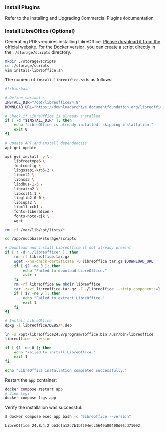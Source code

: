 ### Install Plugins

Refer to the Installing and Upgrading Commercial Plugins documentation

### Install LibreOffice (Optional)

Generating PDFs requires installing LibreOffice. [Please download it from the official website](https://www.libreoffice.org/download/download-libreoffice). For the Docker version, you can create a script directly in the `./storage/scripts` directory.

```bash
mkdir ./storage/scripts
cd ./storage/scripts
vim install-libreoffice.sh
```

The content of `install-libreoffice.sh` is as follows:

```sh
#!/bin/bash

# Define variables
INSTALL_DIR="/opt/libreoffice24.8"
DOWNLOAD_URL="https://downloadarchive.documentfoundation.org/libreoffice/old/24.8.5.2/deb/x86_64/LibreOffice_24.8.5.2_Linux_x86-64_deb.tar.gz"

# Check if LibreOffice is already installed
if [ -d "$INSTALL_DIR" ]; then
    echo "LibreOffice is already installed, skipping installation."
    exit 0
fi

# Update APT and install dependencies
apt-get update

apt-get install -y \
    libfreetype6 \
    fontconfig \
    libgssapi-krb5-2 \
    libxml2 \
    libnss3 \
    libdbus-1-3 \
    libcairo2 \
    libxslt1.1 \
    libglib2.0-0 \
    libcups2 \
    libx11-xcb1 \
    fonts-liberation \
    fonts-noto-cjk \
    wget

rm -rf /var/lib/apt/lists/*

cd /app/nocobase/storage/scripts

# Download and install LibreOffice if not already present
if [ ! -d "./libreoffice" ]; then
    rm -rf libreoffice.tar.gz
    wget --no-check-certificate -O libreoffice.tar.gz $DOWNLOAD_URL
    if [ $? -ne 0 ]; then
        echo "Failed to download LibreOffice."
        exit 1
    fi
    rm -rf libreoffice && mkdir libreoffice
    tar -zxvf libreoffice.tar.gz -C ./libreoffice --strip-components=1
    if [ $? -ne 0 ]; then
        echo "Failed to extract LibreOffice."
        exit 1
    fi
fi

# Install LibreOffice
dpkg -i libreoffice/DEBS/*.deb

ln -s /opt/libreoffice24.8/program/soffice.bin /usr/bin/libreoffice
libreoffice --version

if [ $? -ne 0 ]; then
    echo "Failed to install LibreOffice."
    exit 1
fi

echo "LibreOffice installation completed successfully."
```

Restart the `app` container:

```bash
docker compose restart app
# View logs
docker compose logs app
```

Verify the installation was successful:

```bash
$ docker compose exec app bash -c "libreoffice --version"

LibreOffice 24.8.4.2 bb3cfa12c7b1bf994ecc5649a80400d06cd71002
```
